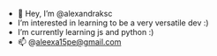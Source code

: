 - 💞️ Hey, I’m @alexandraksc
- I’m interested in learning to be a very versatile dev :)
- I’m currently learning js and python :)
- 📫 @aleexa15pe@gmail.com
